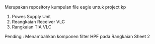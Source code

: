 Merupakan repository kumpulan file eagle untuk project kp

1. Powes Supply Unit
2. Reangkaian Receiver VLC
3. Rangkaian TIA VLC

Pending : Menambahkan komponen filter HPF pada Rangkaian Sheet 2
